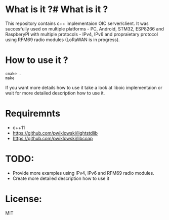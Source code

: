 # What is it ?# What is it ?
This repository contains c++ implementaion OIC server/client. It was succesfully used on multiple platforms - PC, Android, STM32, ESP8266 and RaspberyPI with multiple protocols - IPv4, IPv6 and propraietary protocol using RFM69 radio modules (LoRaWAN is in progress).

# How to use it ?
```
cmake .
make
```
If you want more details how to use it take a look at liboic implementaion or wait for more detailed description how to use it.

# Requiremnts
- c++11
- https://github.com/pwiklowski/lightstdlib
- https://github.com/pwiklowski/libcoap
 
# TODO:
- Provide more examples using IPv4, IPv6 and RFM69 radio modules.
- Create more detailed description how to use it

# License:
MIT


